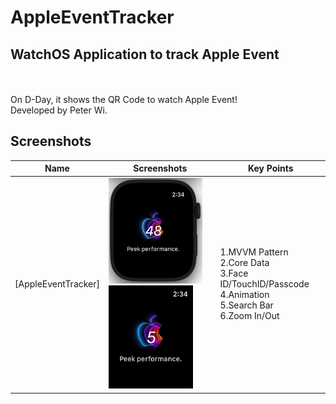# AppleEventTracker
## WatchOS Application to track Apple Event
<br><br>On D-Day, it shows the QR Code to watch Apple Event!
<br>Developed by Peter Wi.

## Screenshots

|Name|Screenshots|Key Points
|--|--|--|
|[AppleEventTracker]|<img src="ScreenShots/frame_1.png" width="150"/><img src="ScreenShots/record_2.gif" width="135"/>|1.MVVM Pattern<br>2.Core Data<br>3.Face ID/TouchID/Passcode<br>4.Animation<br>5.Search Bar<br>6.Zoom In/Out
